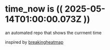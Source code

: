# time_now is (( 2025-05-14T01:00:00.073Z ))

an automated repo that shows the currnent time

inspired by [breakingheatmap](https://github.com/breakingheatmap/breakingheatmap)